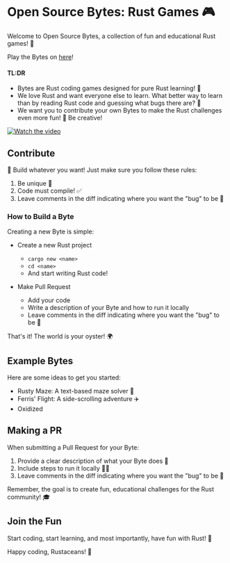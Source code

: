 # Open Source Bytes: Rust Games 🎮

Welcome to Open Source Bytes, a collection of fun and educational Rust games! 🦀

Play the Bytes on [here](https://coreyja.com/bytes)!

#### TL:DR
- Bytes are Rust coding games designed for pure Rust learning! 🚀
- We love Rust and want everyone else to learn. What better way to learn than by reading Rust code and guessing what bugs there are? 🐛
- We want you to contribute your own Bytes to make the Rust challenges even more fun! 🤝 Be creative! 

[![Watch the video](https://img.youtube.com/vi/aiTte9mmPGQ/0.jpg)](https://www.youtube.com/watch?v=aiTte9mmPGQ&t=209s)

## Contribute

🤝 Build whatever you want! Just make sure you follow these rules:

1. Be unique 🌟
2. Code must compile! ✅
3. Leave comments in the diff indicating where you want the "bug" to be 🐞

### How to Build a Byte

Creating a new Byte is simple: 
- Create a new Rust project
    - `cargo new <name>`
    - `cd <name>`
    - And start writing Rust code!

- Make Pull Request
    - Add your code
    - Write a description of your Byte and how to run it locally
    - Leave comments in the diff indicating where you want the "bug" to be 🐞

That's it! The world is your oyster! 🌍

## Example Bytes

Here are some ideas to get you started:

- Rusty Maze: A text-based maze solver 🧭
- Ferris' Flight: A side-scrolling adventure ✈️
- Oxidized

## Making a PR

When submitting a Pull Request for your Byte:

1. Provide a clear description of what your Byte does 📝
2. Include steps to run it locally 🏃‍♂️
3. Leave comments in the diff indicating where you want the "bug" to be 🐞

Remember, the goal is to create fun, educational challenges for the Rust community! 🎓

## Join the Fun

Start coding, start learning, and most importantly, have fun with Rust! 🎊

Happy coding, Rustaceans! 🦀